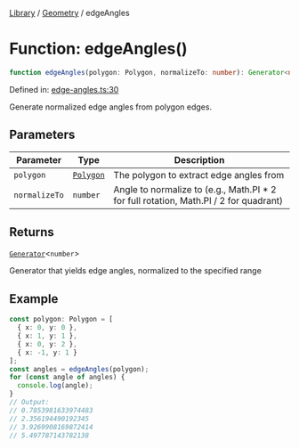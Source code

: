<!-- markdownlint-disable -->
<!-- cspell: disable -->
[Library](../index.md) / [Geometry](./index.md) / edgeAngles

# Function: edgeAngles()

```ts
function edgeAngles(polygon: Polygon, normalizeTo: number): Generator<number>;
```

Defined in: [edge-angles.ts:30](https://github.com/technobuddha/library/blob/main/src/edge-angles.ts#L30)

Generate normalized edge angles from polygon edges.

## Parameters

| Parameter | Type | Description |
| ------ | ------ | ------ |
| `polygon` | [`Polygon`](Polygon.md) | The polygon to extract edge angles from |
| `normalizeTo` | `number` | Angle to normalize to (e.g., Math.PI * 2 for full rotation, Math.PI / 2 for quadrant) |

## Returns

[`Generator`](https://developer.mozilla.org/docs/Web/JavaScript/Reference/Global_Objects/Generator)\<`number`\>

Generator that yields edge angles, normalized to the specified range

## Example

```typescript
const polygon: Polygon = [
  { x: 0, y: 0 },
  { x: 1, y: 1 },
  { x: 0, y: 2 },
  { x: -1, y: 1 }
];
const angles = edgeAngles(polygon);
for (const angle of angles) {
  console.log(angle);
}
// Output:
// 0.7853981633974483
// 2.356194490192345
// 3.9269908169872414
// 5.497787143782138
```

